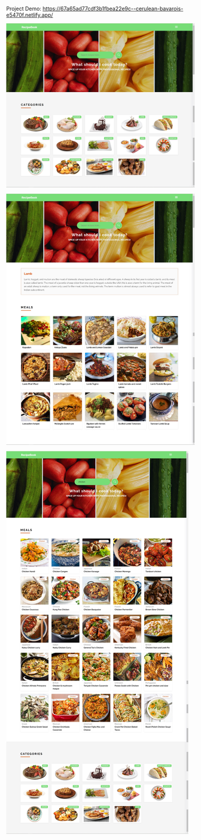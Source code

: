 Project Demo: https://67a65ad77cdf3b1fbea22e9c--cerulean-bavarois-e5470f.netlify.app/

![screenshots](src/assets/images/s1.jpg)

![screenshots](src/assets/images/s2.jpg)

![screenshots](src/assets/images/s3.jpg)
